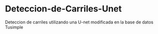 # Deteccion-de-Carriles-Unet
Deteccion de carriles utilizando una U-net modificada en la base de datos Tusimple
